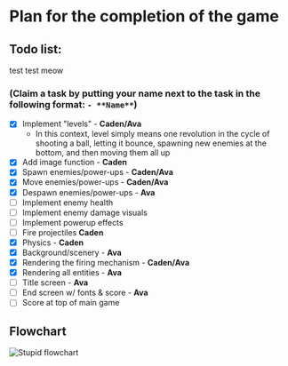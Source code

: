 # Plan for the completion of the game

## Todo list:

test test meow

### (Claim a task by putting your name next to the task in the following format: `- **Name**`)
- [X] Implement "levels" - **Caden/Ava**
  - In this context, level simply means one revolution in the cycle of shooting a ball, letting it bounce, spawning new enemies at the bottom, and then moving them all up
- [X] Add image function - **Caden**
- [X] Spawn enemies/power-ups - **Caden/Ava**
- [X] Move enemies/power-ups - **Caden/Ava**
- [X] Despawn enemies/power-ups - **Ava**
- [ ] Implement enemy health
- [ ] Implement enemy damage visuals
- [ ] Implement powerup effects
- [ ] Fire projectiles **Caden**
- [X] Physics - **Caden**
- [X] Background/scenery - **Ava**
- [X] Rendering the firing mechanism - **Caden/Ava**
- [X] Rendering all entities - **Ava**
- [ ] Title screen - **Ava**
- [ ] End screen w/ fonts & score - **Ava**
- [ ] Score at top of main game

## Flowchart
![Stupid flowchart](https://github.com/assembly-seal/group-project-cs1430/blob/main/flowchart.png?raw=true)

